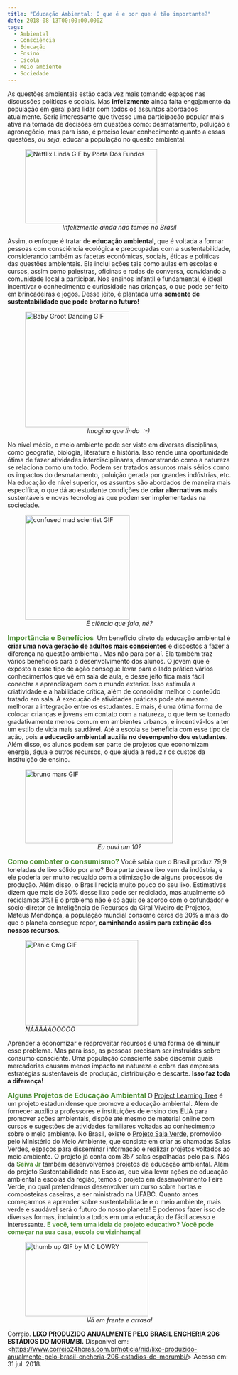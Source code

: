 ```yaml
---
title: "Educação Ambiental: O que é e por que é tão importante?"
date: 2018-08-13T00:00:00.000Z
tags:
  - Ambiental
  - Consciência
  - Educação
  - Ensino
  - Escola
  - Meio ambiente
  - Sociedade
---
```


<span style="font-weight: 400;">As questões ambientais estão cada vez mais tomando espaços nas discussões políticas e sociais. Mas <strong>infelizmente</strong> ainda falta engajamento da população em geral para lidar com todos os assuntos abordados atualmente.</span>
<span style="font-weight: 400;"> Seria interessante que tivesse uma participação popular mais ativa na tomada de decisões em questões como: desmatamento, poluição e agronegócio, mas para isso, é preciso levar conhecimento quanto a essas questões, <em>ou seja</em>, educar a população no quesito ambiental.</span>

<figure>
<img class="aligncenter" src="https://media.giphy.com/media/fBMykTidtrgFA6ElUd/giphy.gif" alt="Netflix Linda GIF by Porta Dos Fundos" width="297" height="167" />
<figcaption style="text-align: center;"><em>Infelizmente ainda não temos no Brasil</em></figcaption>
</figure>

<span style="font-weight: 400;">Assim, o enfoque é tratar de </span><b>educação ambiental</b><span style="font-weight: 400;">, que é voltada a formar pessoas com consciência ecológica e preocupadas com a sustentabilidade, considerando também as facetas econômicas, sociais, éticas e políticas das questões ambientais. Ela inclui ações tais como aulas em escolas e cursos, assim como palestras, oficinas e rodas de conversa, convidando a comunidade local a participar. </span>
<span style="font-weight: 400;">Nos ensinos infantil e fundamental, é ideal incentivar o conhecimento e curiosidade nas crianças, o que pode ser feito em brincadeiras e jogos. Desse jeito, é plantada uma <strong>semente de sustentabilidade que pode brotar no futuro!</strong></span>
<span style="font-weight: 400;">

<figure>
<img class="aligncenter" src="https://media.giphy.com/media/14b13BDH3V81wc/giphy.gif" alt="Baby Groot Dancing GIF" width="234" height="260" /></span>
<figcaption style="text-align: center;"><em>Imagina que lindo  :-) </em></figcaption>
</figure>

<span style="font-weight: 400;">No nível médio, o meio ambiente pode ser visto em diversas disciplinas, como geografia, biologia, literatura e história. Isso rende uma oportunidade ótima de fazer atividades interdisciplinares, demonstrando como a natureza se relaciona como um todo. Podem ser tratados assuntos mais sérios como os impactos do desmatamento, poluição gerada por grandes indústrias, etc.</span>
<span style="font-weight: 400;">Na educação de nível superior, os assuntos são abordados de maneira mais específica, o que dá ao estudante condições de <strong>criar alternativas</strong> mais sustentáveis e novas tecnologias que podem ser implementadas na sociedade.</span>

<figure>
<img class="aligncenter" src="https://media2.giphy.com/media/3o7WItFwySvwoMrgl2/giphy.gif" alt="confused mad scientist GIF" width="235" height="235" />
<figcaption style="text-align: center;"><em>É ciência que fala, né?</em></figcaption>
</figure>

<span style="font-size: 12pt; color: #508e37;"><b>Importância e Benefícios </b></span>
<span style="font-weight: 400;">Um benefício direto da educação ambiental é<strong> criar uma nova geração de adultos mais conscientes</strong> e dispostos a fazer a diferença na questão ambiental. Mas não para por aí. Ela também traz vários benefícios para o desenvolvimento dos alunos. O jovem que é exposto a esse tipo de ação consegue levar para o lado prático vários conhecimentos que vê em sala de aula, e desse jeito fica mais fácil conectar a aprendizagem com o mundo exterior. Isso estimula a criatividade e a habilidade crítica, além de consolidar melhor o conteúdo tratado em sala.</span>
<span style="font-weight: 400;">A execução de atividades práticas pode até mesmo melhorar a integração entre os estudantes. E mais, é uma ótima forma de colocar crianças e jovens em contato com a natureza, o que tem se tornado gradativamente menos comum em ambientes urbanos, e incentivá-los a ter um estilo de vida mais saudável.</span>
<span style="font-weight: 400;">Até a escola se beneficia com esse tipo de ação, pois <strong>a educação ambiental auxilia no desempenho dos estudantes</strong>. Além disso, os alunos podem ser parte de projetos que economizam energia, água e outros recursos, o que ajuda a reduzir os custos da instituição de ensino.</span>

<figure>
<img class="aligncenter" src="https://media1.giphy.com/media/P2MB29d7V3rhu/giphy.gif" alt="bruno mars GIF" width="332" height="166" />
<figcaption style="text-align: center;"><em>Eu ouvi um 10?</em></figcaption>
</figure>

<span style="font-size: 12pt; color: #508e37;"><b>Como combater o consumismo?</b></span>
<span style="font-weight: 400;">Você sabia que o Brasil produz 79,9 toneladas de lixo sólido por ano? Boa parte desse lixo vem da indústria, e ele poderia ser muito reduzido com a otimização de alguns processos de produção. Além disso, o Brasil recicla muito pouco do seu lixo. Estimativas dizem que mais de 30% desse lixo pode ser reciclado, mas atualmente só reciclamos 3%! E o problema não é só aqui: de acordo com o cofundador e sócio-diretor de Inteligência de Recursos da Giral Viveiro de Projetos, Mateus Mendonça, a população mundial consome cerca de 30% a mais do que o planeta consegue repor, <strong>caminhando assim para extinção dos nossos recursos</strong>.</span>

<figure>
  <img class="aligncenter" src="https://media.giphy.com/media/HUkOv6BNWc1HO/giphy.gif" alt="Panic Omg GIF" width="254" height="192" />
  <figcaption>
    <em>NÃÃÃÃÃOOOOO</em>
  </figcaption>
</figure>

<span style="font-weight: 400;">Aprender a economizar e reaproveitar recursos é uma forma de diminuir esse problema. Mas para isso, as pessoas precisam ser instruídas sobre consumo consciente. Uma população consciente sabe discernir quais mercadorias causam menos impacto na natureza e cobra das empresas estratégias sustentáveis de produção, distribuição e descarte. <strong>Isso faz toda a diferença!</strong></span>

<span style="font-size: 12pt; color: #508e37;"><b>Alguns Projetos de Educação Ambiental</b></span>
<span style="font-weight: 400;">O </span><a href="https://www.plt.org/"><span style="font-weight: 400;">Project Learning Tree</span></a><span style="font-weight: 400;"> é um projeto estadunidense que promove a educação ambiental. Além de fornecer auxílio a professores e instituições de ensino dos EUA para promover ações ambientais, dispõe até mesmo de material online com cursos e sugestões de atividades familiares voltadas ao conhecimento sobre o meio ambiente.</span>
<span style="font-weight: 400;">No Brasil, existe o </span><a href="http://www.mma.gov.br/educacao-ambiental/educomunicacao/salas-verdes"><span style="font-weight: 400;">Projeto Sala Verde</span></a><span style="font-weight: 400;">, promovido pelo Ministério do Meio Ambiente, que consiste em criar as chamadas Salas Verdes, espaços para disseminar informação e realizar projetos voltados ao meio ambiente. O projeto já conta com 357 salas espalhadas pelo país.</span>
<span style="font-weight: 400;">Nós da </span><span style="color: #508e37;"><b>Seiva Jr</b></span><span style="font-weight: 400;"> também desenvolvemos projetos de educação ambiental. Além do projeto Sustentabilidade nas Escolas, que visa levar ações de educação ambiental a escolas da região, temos o projeto em desenvolvimento Feira Verde, no qual pretendemos desenvolver um curso sobre hortas e composteiras caseiras, a ser ministrado na UFABC.</span>
<span style="font-weight: 400;">Quanto antes começarmos a aprender sobre sustentabilidade e o meio ambiente, mais verde e saudável será o futuro do nosso planeta! E podemos fazer isso de diversas formas, incluindo a todos em uma educação de fácil acesso e interessante. <span style="color: #508e37;"><strong>E você, tem uma ideia de projeto educativo? Você pode começar na sua casa, escola ou vizinhança!</strong></span></span>

<figure>
<img class="aligncenter" src="https://media1.giphy.com/media/l4JyVYnm7k7HJZZbq/giphy.gif" alt="thumb up GIF by MIC LOWRY" width="277" height="167" />
<figcaption style="text-align: center;"><i>Vá em frente e arrasa!</i></figcaption>
</figure>

<span style="font-weight: 400;">Correio. <strong>LIXO PRODUZIDO ANUALMENTE PELO BRASIL ENCHERIA 206 ESTÁDIOS DO MORUMBI.</strong> Disponível em: &lt;https://www.correio24horas.com.br/noticia/nid/lixo-produzido-anualmente-pelo-brasil-encheria-206-estadios-do-morumbi/&gt; Acesso em: 31 jul. 2018.</span>
